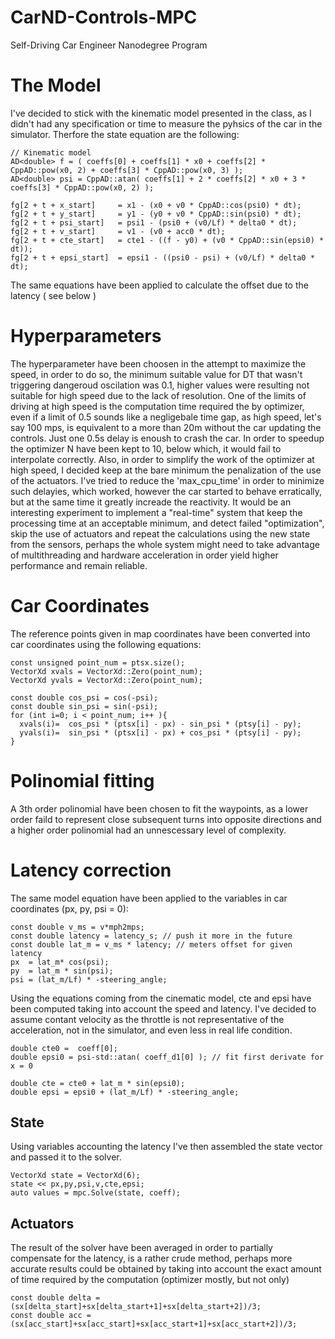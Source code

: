 # CarND-Controls-MPC
Self-Driving Car Engineer Nanodegree Program

# The Model

I've decided to stick with the kinematic model presented in the class, as I didn't had any specification or time to measure the pyhsics of the car in the simulator.
Therfore the state equation are the following:

```
// Kinematic model
AD<double> f = ( coeffs[0] + coeffs[1] * x0 + coeffs[2] * CppAD::pow(x0, 2) + coeffs[3] * CppAD::pow(x0, 3) );
AD<double> psi = CppAD::atan( coeffs[1] + 2 * coeffs[2] * x0 + 3 * coeffs[3] * CppAD::pow(x0, 2) );

fg[2 + t + x_start]     = x1 - (x0 + v0 * CppAD::cos(psi0) * dt);
fg[2 + t + y_start]     = y1 - (y0 + v0 * CppAD::sin(psi0) * dt);
fg[2 + t + psi_start]   = psi1 - (psi0 + (v0/Lf) * delta0 * dt);
fg[2 + t + v_start]     = v1 - (v0 + acc0 * dt);
fg[2 + t + cte_start]   = cte1 - ((f - y0) + (v0 * CppAD::sin(epsi0) * dt));
fg[2 + t + epsi_start]  = epsi1 - ((psi0 - psi) + (v0/Lf) * delta0 * dt);
```

The same equations have been applied to calculate the offset due to the latency ( see below )

# Hyperparameters

The hyperparameter have been choosen in the attempt to maximize the speed, in order to do so, the minimum suitable value for DT that wasn't triggering dangeroud oscilation was 0.1, higher values were resulting not suitable for high speed due to the lack of resolution.
One of the limits of driving at high speed is the computation time required the by optimizer, even if a limit of 0.5 sounds like a negligebale time gap, as high speed, let's say 100 mps, is equivalent to a more than 20m without the car updating the controls. Just one 0.5s delay is enoush to crash the car.
In order to speedup the optimizer N have been kept to 10, below which, it would fail to interpolate correctly.
Also, in order to simplify the work of the optimizer at high speed, I decided keep at the bare minimum the penalization of the use of the actuators.
I've tried to reduce the 'max_cpu_time' in order to minimize such delayies, which worked, however the car started to behave erratically, but at the same time it greatly increade the reactivity. 
It would be an interesting experiment to implement a "real-time" system that keep the processing time at an acceptable minimum, and detect failed "optimization", skip the use of actuators and repeat the calculations using the new state from the sensors, perhaps the whole system  might need to take advantage of multithreading and hardware acceleration in order yield higher performance and remain reliable.

# Car Coordinates

The reference points given in map coordinates have been converted into car coordinates using the following equations:

```
const unsigned point_num = ptsx.size();
VectorXd xvals = VectorXd::Zero(point_num);
VectorXd yvals = VectorXd::Zero(point_num);

const double cos_psi = cos(-psi);
const double sin_psi = sin(-psi);
for (int i=0; i < point_num; i++ ){
  xvals(i)=  cos_psi * (ptsx[i] - px) - sin_psi * (ptsy[i] - py);
  yvals(i)=  sin_psi * (ptsx[i] - px) + cos_psi * (ptsy[i] - py);
}
```

# Polinomial fitting

A 3th order polinomial have been chosen to fit the waypoints, as a lower order faild to represent close subsequent turns into opposite directions and a higher order polinomial had an unnescessary level of complexity.


# Latency correction

The same model equation have been applied to the variables in car coordinates (px, py, psi = 0):
```
const double v_ms = v*mph2mps;
const double latency = latency_s; // push it more in the future
const double lat_m = v_ms * latency; // meters offset for given latency
px  = lat_m* cos(psi);
py  = lat_m * sin(psi);
psi = (lat_m/Lf) * -steering_angle;
```

Using the equations coming from the cinematic model, cte and epsi have been computed taking into account the speed and latency. I've decided to assume contant velocity as the throttle is not representative of the acceleration, not in the simulator, and even less in real life condition.
```
double cte0 =  coeff[0];
double epsi0 = psi-std::atan( coeff_d1[0] ); // fit first derivate for x = 0

double cte = cte0 + lat_m * sin(epsi0);
double epsi = epsi0 + (lat_m/Lf) * -steering_angle;
```
## State
Using variables accounting the latency I've then assembled the state vector and passed it to the solver.
```
VectorXd state = VectorXd(6);
state << px,py,psi,v,cte,epsi;
auto values = mpc.Solve(state, coeff);
```

## Actuators
The result of the solver have been averaged in order to partially compensate for the latency, is a rather crude method, perhaps more accurate results could be obtained by taking into account the exact amount of time required by the computation (optimizer mostly, but not only)
```
const double delta = (sx[delta_start]+sx[delta_start+1]+sx[delta_start+2])/3;
const double acc = (sx[acc_start]+sx[acc_start]+sx[acc_start+1]+sx[acc_start+2])/3;
```
